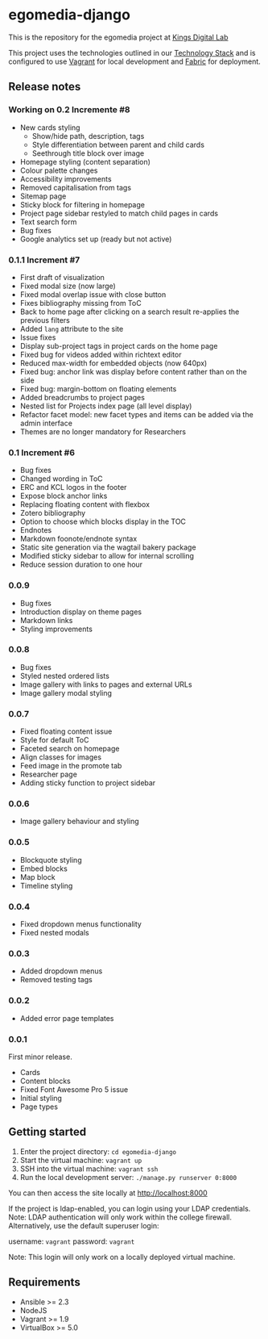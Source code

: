 # egomedia-django

This is the repository for the egomedia project at [Kings Digital Lab](https://kdl.kcl.ac.uk)

This project uses the technologies outlined in our [Technology Stack](https://stackshare.io/kings-digital-lab/django) and is configured to use [Vagrant](https://www.vagrantup.com/) for local development and [Fabric](http://www.fabfile.org/) for deployment.

## Release notes

### Working on 0.2 Incremente #8

- New cards styling
    - Show/hide path, description, tags
    - Style differentiation between parent and child cards
    - Seethrough title block over image
- Homepage styling (content separation)
- Colour palette changes
- Accessibility improvements
- Removed capitalisation from tags
- Sitemap page
- Sticky block for filtering in homepage
- Project page sidebar restyled to match child pages in cards
- Text search form
- Bug fixes
- Google analytics set up (ready but not active)

### 0.1.1 Increment #7

- First draft of visualization
- Fixed modal size (now large)
- Fixed modal overlap issue with close button
- Fixes bibliography missing from ToC
- Back to home page after clicking on a search result re-applies the previous filters
- Added `lang` attribute to the site
- Issue fixes
- Display sub-project tags in project cards on the home page
- Fixed bug for videos added within richtext editor
- Reduced max-width for embedded objects (now 640px)
- Fixed bug: anchor link was display before content rather than on the side
- Fixed bug: margin-bottom on floating elements
- Added breadcrumbs to project pages
- Nested list for Projects index page (all level display)
- Refactor facet model: new facet types and items can be added via the admin interface
- Themes are no longer mandatory for Researchers

### 0.1 Increment #6

- Bug fixes
- Changed wording in ToC
- ERC and KCL logos in the footer
- Expose block anchor links
- Replacing floating content with flexbox
- Zotero bibliography
- Option to choose which blocks display in the TOC
- Endnotes
- Markdown foonote/endnote syntax
- Static site generation via the wagtail bakery package
- Modified sticky sidebar to allow for internal scrolling
- Reduce session duration to one hour

### 0.0.9

- Bug fixes
- Introduction display on theme pages
- Markdown links
- Styling improvements

### 0.0.8

- Bug fixes
- Styled nested ordered lists
- Image gallery with links to pages and external URLs
- Image gallery modal styling

### 0.0.7

- Fixed floating content issue
- Style for default ToC
- Faceted search on homepage
- Align classes for images
- Feed image in the promote tab
- Researcher page
- Adding sticky function to project sidebar

### 0.0.6

- Image gallery behaviour and styling

### 0.0.5

- Blockquote styling
- Embed blocks
- Map block
- Timeline styling

### 0.0.4

- Fixed dropdown menus functionality
- Fixed nested modals

### 0.0.3

- Added dropdown menus
- Removed testing tags

### 0.0.2

- Added error page templates

### 0.0.1

First minor release.

- Cards
- Content blocks
- Fixed Font Awesome Pro 5 issue
- Initial styling
- Page types

## Getting started

1. Enter the project directory: `cd egomedia-django`
2. Start the virtual machine: `vagrant up`
3. SSH into the virtual machine: `vagrant ssh`
4. Run the local development server: `./manage.py runserver 0:8000`

You can then access the site locally at [http://localhost:8000](http://localhost:8000)

If the project is ldap-enabled, you can login using your LDAP credentials. Note: LDAP authentication will only work within the college firewall. Alternatively, use the default superuser login:

username: `vagrant`
password: `vagrant`

Note: This login will only work on a locally deployed virtual machine.

## Requirements

- Ansible >= 2.3
- NodeJS
- Vagrant >= 1.9
- VirtualBox >= 5.0
